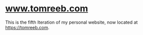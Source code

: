 # www.tomreeb.com
This is the fifth Iteration of my personal website, now located at https://tomreeb.com.
